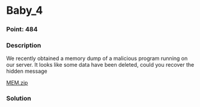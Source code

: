 # Baby_4

### Point: 484

### Description 

We recently obtained a memory dump of a malicious program running on our server. It looks like some data have been deleted, could you recover the hidden message

[MEM.zip](https://github.com/shmily-2010/CTF_Writeups/blob/181115e1f56464d9422ecb570390741c5535b385/ASCIS-2023/For/BABY_4/mem.zip)

### Solution
